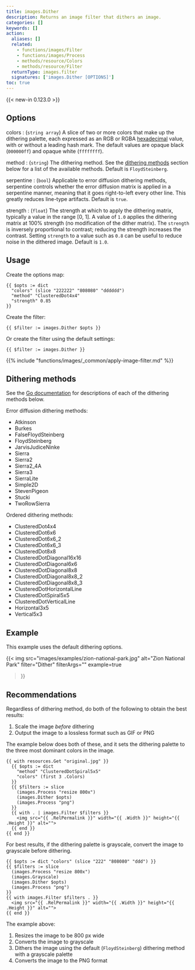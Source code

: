 ```yaml
---
title: images.Dither
description: Returns an image filter that dithers an image.
categories: []
keywords: []
action:
  aliases: []
  related:
    - functions/images/Filter
    - functions/images/Process
    - methods/resource/Colors
    - methods/resource/Filter
  returnType: images.filter
  signatures: ['images.Dither [OPTIONS]']
toc: true
---
```


{{< new-in 0.123.0 >}}

## Options

colors
: (`string array`) A slice of two or more colors that make up the dithering palette, each expressed as an RGB or RGBA [hexadecimal] value, with or without a leading hash mark. The default values are opaque black (`000000ff`) and opaque white (`ffffffff`).

[hexadecimal]: https://developer.mozilla.org/en-US/docs/Web/CSS/hex-color

method
: (`string`) The dithering method. See the [dithering methods](#dithering-methods) section below for a list of the available methods. Default is `FloydSteinberg`.

serpentine
: (`bool`) Applicable to error diffusion dithering methods, serpentine controls whether the error diffusion matrix is applied in a serpentine manner, meaning that it goes right-to-left every other line. This greatly reduces line-type artifacts. Default is `true`.

strength
: (`float`) The strength at which to apply the dithering matrix, typically a value in the range [0, 1]. A value of `1.0` applies the dithering matrix at 100% strength (no modification of the dither matrix). The `strength` is inversely proportional to contrast; reducing the strength increases the contrast. Setting `strength` to a value such as `0.8` can be useful to reduce noise in the dithered image. Default is `1.0`.

## Usage

Create the options map:

```go-html-template
{{ $opts := dict
  "colors" (slice "222222" "808080" "dddddd")
  "method" "ClusteredDot4x4"
  "strength" 0.85
}}
```

Create the filter:

```go-html-template
{{ $filter := images.Dither $opts }}
```

Or create the filter using the default settings:

```go-html-template
{{ $filter := images.Dither }}
```

{{% include "functions/images/_common/apply-image-filter.md" %}}

## Dithering methods

See the [Go documentation] for descriptions of each of the dithering methods below.

[Go documentation]: https://pkg.go.dev/github.com/makeworld-the-better-one/dither/v2#pkg-variables 

Error diffusion dithering methods:

- Atkinson
- Burkes
- FalseFloydSteinberg
- FloydSteinberg
- JarvisJudiceNinke
- Sierra
- Sierra2
- Sierra2_4A
- Sierra3
- SierraLite
- Simple2D
- StevenPigeon
- Stucki
- TwoRowSierra

Ordered dithering methods:

- ClusteredDot4x4
- ClusteredDot6x6
- ClusteredDot6x6_2
- ClusteredDot6x6_3
- ClusteredDot8x8
- ClusteredDotDiagonal16x16
- ClusteredDotDiagonal6x6
- ClusteredDotDiagonal8x8
- ClusteredDotDiagonal8x8_2
- ClusteredDotDiagonal8x8_3
- ClusteredDotHorizontalLine
- ClusteredDotSpiral5x5
- ClusteredDotVerticalLine
- Horizontal3x5
- Vertical5x3

## Example

This example uses the default dithering options.

{{< img
  src="images/examples/zion-national-park.jpg"
  alt="Zion National Park"
  filter="Dither"
  filterArgs=""
  example=true
>}}

## Recommendations

Regardless of dithering method, do both of the following to obtain the best results:

1. Scale the image _before_ dithering
1. Output the image to a lossless format such as GIF or PNG

The example below does both of these, and it sets the dithering palette to the three most dominant colors in the image.

```go-html-template
{{ with resources.Get "original.jpg" }}
  {{ $opts := dict
    "method" "ClusteredDotSpiral5x5"
    "colors" (first 3 .Colors)
  }}
  {{ $filters := slice
    (images.Process "resize 800x")
    (images.Dither $opts)
    (images.Process "png")
  }}
  {{ with . | images.Filter $filters }}
    <img src="{{ .RelPermalink }}" width="{{ .Width }}" height="{{ .Height }}" alt="">
  {{ end }}
{{ end }}
```

For best results, if the dithering palette is grayscale, convert the image to grayscale before dithering.

```go-html-template
{{ $opts := dict "colors" (slice "222" "808080" "ddd") }}
{{ $filters := slice
  (images.Process "resize 800x")
  (images.Grayscale)
  (images.Dither $opts)
  (images.Process "png")
}}
{{ with images.Filter $filters . }}
  <img src="{{ .RelPermalink }}" width="{{ .Width }}" height="{{ .Height }}" alt="">
{{ end }}
```

The example above:

1. Resizes the image to be 800 px wide
1. Converts the image to grayscale
1. Dithers the image using the default (`FloydSteinberg`) dithering method with a grayscale palette
1. Converts the image to the PNG format
